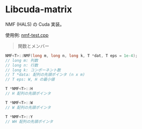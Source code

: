 # Libcuda-matrix
NMF (HALS) の Cuda 実装。

使用例: [nmf-test.cpp](nmf-test.cpp)

> 関数とメンバー
```cpp
NMF<T>::NMF(long m, long n, long k, T *dat, T eps = 1e-4);
// long m: 列数
// long n: 行数
// long k: コンポーネント数
// T *data: 配列の先頭ポインタ (n x m)
// T eps: W, H の最小値

T *NMF<T>::H
// H 配列の先頭ポインタ

T *NMF<T>::W
// W 配列の先頭ポインタ

T *NMF<T>::Y
// WH 配列の先頭ポインタ
```

